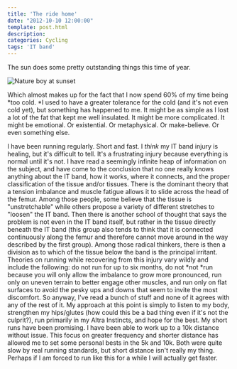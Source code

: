 ```yaml
---
title: 'The ride home'
date: "2012-10-10 12:00:00"
template: post.html
description: 
categories: Cycling
tags: 'IT band'
---
```


The sun does some pretty outstanding things this time of year.  
  
![Nature boy at sunset](http://f.slowtheory.com/8075523543_9147eb1b18.jpg "Nature boy at sunset")  
  
Which almost makes up for the fact that I now spend 60% of my time being *too cold. *I used to have a greater tolerance for the cold (and it's not even cold yet), but something has happened to me. It might be as simple as I lost a lot of the fat that kept me well insulated. It might be more complicated. It might be emotional. Or existential. Or metaphysical. Or make-believe. Or even something else.  
  
I have been running regularly. Short and fast. I *think* my IT band injury is healing, but it's difficult to tell. It's a frustrating injury because everything is normal until it's not. I have read a seemingly infinite heap of information on the subject, and have come to the conclusion that no one really knows anything about the IT band, how it works, where it connects, and the proper classification of the tissue and/or tissues. There is the dominant theory that a tension imbalance and muscle fatigue allows it to slide across the head of the femur. Among those people, some believe that the tissue is "unstretchable" while others propose a variety of different stretches to "loosen" the IT band. Then there is another school of thought that says the problem is not even in the IT band itself, but rather in the tissue directly beneath the IT band (this group also tends to think that it is connected continuously along the femur and therefore cannot move around in the way described by the first group). Among those radical thinkers, there is then a division as to which of the tissue below the band is the principal irritant. Theories on running while recovering from this injury vary wildly and include the following: do not run for up to six months, do not *not *run because you will only allow the imbalance to grow more pronounced, run only on uneven terrain to better engage other muscles, and run only on flat surfaces to avoid the pesky ups and downs that seem to invite the most discomfort. So anyway, I've read a bunch of stuff and none of it agrees with any of the rest of it. My approach at this point is simply to listen to my body, strengthen my hips/glutes (how could this be a bad thing even if it's not the culprit?), run primarily in my Altra Instincts, and hope for the best. My short runs have been promising. I have been able to work up to a 10k distance without issue. This focus on greater frequency and shorter distance has allowed me to set some personal bests in the 5k and 10k. Both were quite slow by real running standards, but short distance isn't really my thing. Perhaps if I am forced to run like this for a while I will actually get faster.